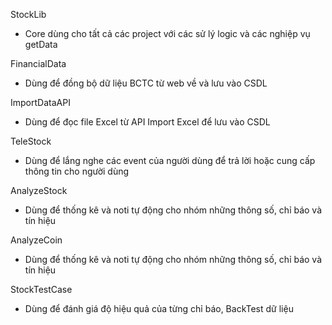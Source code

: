 ﻿StockLib
- Core dùng cho tất cả các project với các sử lý logic và các nghiệp vụ getData

FinancialData
- Dùng để đồng bộ dữ liệu BCTC từ web về và lưu vào CSDL

ImportDataAPI
- Dùng để đọc file Excel từ API Import Excel để lưu vào CSDL

TeleStock
- Dùng để lắng nghe các event của người dùng để trả lời hoặc cung cấp thông tin cho người dùng

AnalyzeStock
- Dùng để thống kê và noti tự động cho nhóm những thông số, chỉ báo và tín hiệu

AnalyzeCoin
- Dùng để thống kê và noti tự động cho nhóm những thông số, chỉ báo và tín hiệu

StockTestCase
- Dùng để đánh giá độ hiệu quả của từng chỉ báo, BackTest dữ liệu


